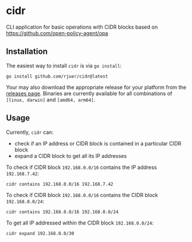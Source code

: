 # cidr

CLI application for basic operations with CIDR blocks based on https://github.com/open-policy-agent/opa

## Installation

The easiest way to install `cidr` is via `go install`:

```shell
go install github.com/rjuer/cidr@latest
```

Your may also download the appropriate release for your platform from the
[releases page](https://github.com/rjuer/cidr/releases). Binaries are currently
available for all combinations of `[linux, darwin]` and `[amd64, arm64]`.

## Usage

Currently, `cidr` can:
- check if an IP address or CIDR block is contained in a particular CIDR block
- expand a CIDR block to get all its IP addresses

To check if CIDR block `192.168.0.0/16` contains the IP address `192.168.7.42`:
```shell
cidr contains 192.168.0.0/16 192.168.7.42
```

To check if CIDR block `192.168.0.0/16` contains the CIDR block `192.168.0.0/24`:
```shell
cidr contains 192.168.0.0/16 192.168.0.0/24
```

To get all IP addressed within the CIDR block `192.168.0.0/24`:
```shell
cidr expand 192.168.0.0/30
```
